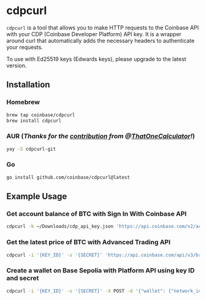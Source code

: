 # cdpcurl

`cdpcurl` is a tool that allows you to make HTTP requests to the Coinbase API with your CDP (Coinbase Developer Platform) API key. It is a wrapper around curl that automatically adds the necessary headers to authenticate your requests.

To use with Ed25519 keys (Edwards keys), please upgrade to the latest version.

## Installation

### Homebrew

```bash
brew tap coinbase/cdpcurl
brew install cdpcurl
```

### AUR (_Thanks for the [contribution](https://github.com/coinbase/cdpcurl/pull/27) from @[ThatOneCalculator](https://github.com/ThatOneCalculator)!_)

```bash
yay -S cdpcurl-git
```

### Go

```bash
go install github.com/coinbase/cdpcurl@latest
```

## Example Usage

### Get account balance of BTC with Sign In With Coinbase API
```bash
cdpcurl -k ~/Downloads/cdp_api_key.json 'https://api.coinbase.com/v2/accounts/BTC'
```

### Get the latest price of BTC with Advanced Trading API 
```bash
cdpcurl -i '{KEY_ID}' -s '{SECRET}' 'https://api.coinbase.com/api/v3/brokerage/products/BTC-USDC'
```

### Create a wallet on Base Sepolia with Platform API using key ID and secret

```bash
cdpcurl -i '{KEY_ID}' -s '{SECRET}' -X POST -d '{"wallet": {"network_id": "base-sepolia"}}' 'https://api.developer.coinbase.com/platform/v1/wallets'
```
